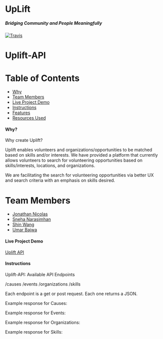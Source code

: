 # UpLift
##### Bridging Community and People Meaningfully

[![Travis](https://img.shields.io/travis/nosir/cleave.js.svg?maxAge=2592000)](https://travis-ci.org/nosir/cleave.js)

# Uplift-API

# Table of Contents
* [Why](#why)
* [Team Members](#team-members)
* [Live Project Demo](#project-demo)
* [Instructions](#instructions)
* [Features](#features)
* [Resources Used](#resources)

#### <a name="why"></a>Why?

Why create Uplift?

Uplift enables volunteers and organizations/opportunities to be matched based on skills and/or interests. We have provided a platform that currently allows volunteers to search for volunteering opportunities based on skills/interests, locations, and organizations.

We are facilitating the search for volunteering opportunities via better UX and search criteria with an emphasis on skills desired.


# <a name="team-members"></a>Team Members
* [Jonathan Nicolas](https://github.com/jonathanNicolas)
* [Sneha Narasimhan](https://github.com/snehabn)
* [Shin Wang](https://github.com/shinwang1)
* [Umar Bajwa](https://github.com/UmarFBajwa)

#### <a name="project-demo"></a> Live Project Demo

[Uplift API](http://uplift-api.herokuapp.com/)

#### <a name="instructions"></a> Instructions

Uplift-API: Available API Endpoints

/causes
/events
/organizations
/skills

Each endpoint is a get or post request. Each one returns a JSON. 

Example response for Causes:

Example response for Events:

Example response for Organizations:

Example response for Skills:

